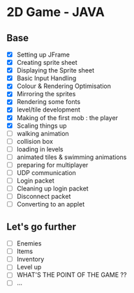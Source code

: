 # 2D Game - JAVA

## Base

- [x] Setting up JFrame
- [x] Creating sprite sheet
- [x] Displaying the Sprite sheet
- [x] Basic Input Handling
- [x] Colour & Rendering Optimisation
- [x] Mirroring the sprites
- [x] Rendering some fonts
- [x] level/tile development
- [x] Making of the first mob : the player
- [x] Scaling things up
- [ ] walking animation
- [ ] collision box
- [ ] loading in levels
- [ ] animated tiles & swimming animations
- [ ] preparing for multiplayer
- [ ] UDP communication
- [ ] Login packet
- [ ] Cleaning up login packet
- [ ] Disconnect packet
- [ ] Converting to an applet

## Let's go further

- [ ] Enemies
- [ ] Items
- [ ] Inventory
- [ ] Level up
- [ ] WHAT'S THE POINT OF THE GAME ??
- [ ] ...